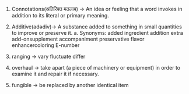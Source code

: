 1. Connotations(अतिरिक्त मतलाब) -> An idea or feeling that a word invokes in addition to its literal or primary meaning.

2. Additive(adədiv)-> A substance added to something in small quantities to improve or preserve it.
a. Synonyms: added ingredient addition extra add-onsupplement
accompaniment preservative flavor enhancercoloring E-number

3. ranging -> vary fluctuate differ

4. overhaul -> take apart (a piece of machinery or equipment) in order to examine it and repair it if necessary.

5. fungible -> be replaced by another identical item
